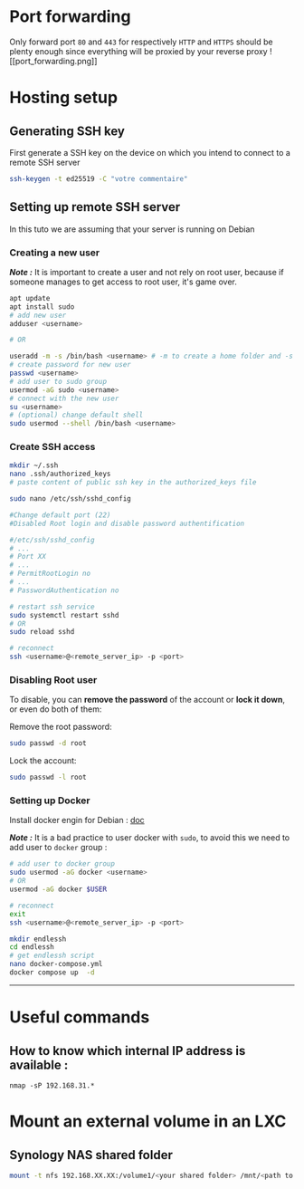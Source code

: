 # Port forwarding
Only forward port `80` and `443` for respectively `HTTP` and `HTTPS` should be plenty enough since everything will be proxied by your reverse proxy
![[port_forwarding.png]]
# Hosting setup

## Generating SSH key

First generate a SSH key on the device on which you intend to connect to a remote SSH server

```bash
ssh-keygen -t ed25519 -C "votre commentaire"
```

## Setting up remote SSH server

In this tuto we are assuming that your server is running on Debian

### Creating a new user

***Note :*** It is important to create a user and not rely on root user, because if someone manages to get access to root user, it's game over.

```sh
apt update
apt install sudo
# add new user
adduser <username>

# OR 

useradd -m -s /bin/bash <username> # -m to create a home folder and -s to specify the default shell
# create password for new user
passwd <username>
# add user to sudo group
usermod -aG sudo <username>
# connect with the new user
su <username>
# (optional) change default shell
sudo usermod --shell /bin/bash <username>
```
### Create SSH access
```sh
mkdir ~/.ssh
nano .ssh/authorized_keys
# paste content of public ssh key in the authorized_keys file

sudo nano /etc/ssh/sshd_config

#Change default port (22)
#Disabled Root login and disable password authentification

#/etc/ssh/sshd_config
# ...
# Port XX
# ...
# PermitRootLogin no
# ...
# PasswordAuthentication no

# restart ssh service
sudo systemctl restart sshd
# OR
sudo reload sshd

# reconnect
ssh <username>@<remote_server_ip> -p <port>
```
### Disabling Root user

To disable, you can **remove the password** of the account or **lock it down**, or even do both of them:

Remove the root password:
```bash
sudo passwd -d root
```
Lock the account:
```bash
sudo passwd -l root
```


### Setting up Docker

Install docker engin for Debian : [doc](https://docs.docker.com/engine/install/debian/)

***Note :*** It is a bad practice to user docker with `sudo`, to avoid this we need to add user to `docker` group :
```bash
# add user to docker group
sudo usermod -aG docker <username>
# OR 
usermod -aG docker $USER

# reconnect
exit
ssh <username>@<remote_server_ip> -p <port>

mkdir endlessh
cd endlessh
# get endlessh script
nano docker-compose.yml
docker compose up  -d
```

---
# Useful commands

## How to know which internal IP address is available :

```
nmap -sP 192.168.31.*
```

# Mount an external volume in an LXC

## Synology NAS shared folder

```bash
mount -t nfs 192.168.XX.XX:/volume1/<your shared folder> /mnt/<path to mount>
```